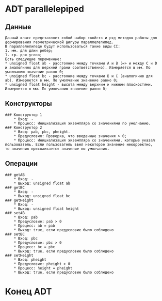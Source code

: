 # ADT parallelepiped
## Данные
    Данный класс представляет собой набор свойств и ряд методов работы для формирования геометрической фигуры параллелепипед.
    В параллелепипеде будут использоваться такие виды СС:
    1. мм. для длин ребер;
    1. гр. для углов;
    Есть следующие переменные:
    * unsigned float ab - расстояние между точками A и B (=> и между C и D и аналогично для верхней грани соответственно). Измеряется в мм. По умолчанию значение равно 0;
    * unsigned float bc - расстояние между точками B и С (аналогично для ab). Измеряется в мм. По умолчанию значение равно 0;
    * unsigned float height - высота между верхним и нижним плоскостями. Измеряется в мм. По умолчанию значение равно 0;
## Конструкторы
    ### Конструктор 1
        * Вход: -
        * Процесс: Инициализация экземпляра со значениями по умолчанию.
    ### Конструктор 2
        * Вход: pab, pbc, pheight.
        * Предусловия: Проверка, что введенные значения > 0;
        * Процесс: Инициализация экземпляра со значениями, которые указал пользователь. Если пользователь ввел некоторое значение некорректно, то значению присваивается значение по умолчанию.
## Операции
    ### getAB
        * Вход: -
        * Выход: unsigned float ab
    ### getBC
        * Вход: -
        * Выход: unsigned float bc
    ### getHeight
        * Вход: -
        * Выход: unsigned float height
    ### setAB
        * Вход: pab
        * Предусловие: pab > 0
        * Процесс: ab = pab
        * Выход: true, если предусловие было соблюдено
    ### setBC
        * Вход: pbc
        * Предусловие: pbc > 0
        * Процесс: bc = pbc
        * Выход: true, если предусловие было соблюдено
    ### setHeight
        * Вход: pheight
        * Предусловие: pheight > 0
        * Процесс: height = pheight
        * Выход: true, если предусловие было соблюдено
# Конец ADT
